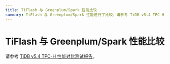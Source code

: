 ```yaml
---
title: TiFlash 与 Greenplum/Spark 性能比较
summary: TiFlash 与 Greenplum/Spark 性能进行了比较。请参考 TiDB v5.4 TPC-H 性能对比测试报告。
---
```


# TiFlash 与 Greenplum/Spark 性能比较

请参考 [TiDB v5.4 TPC-H 性能对比测试报告](https://docs.pingcap.com/zh/tidb/stable/v5.4-performance-benchmarking-with-tpch)。